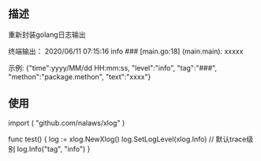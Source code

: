 ## 描述
重新封装golang日志输出

终端输出：
2020/06/11 07:15:16 info ### [main.go:18] (main.main): xxxxx

示例:
{"time":yyyy/MM/dd HH:mm:ss, "level":"info", "tag":"###", "methon":"package.methon", "text":"xxxx"}

## 使用
import (
	"github.com/nalaws/xlog"
)

func test() {
    log := xlog.NewXlog()
    log.SetLogLevel(xlog.Info) // 默认trace级别
    log.Info("tag", "info")
}
